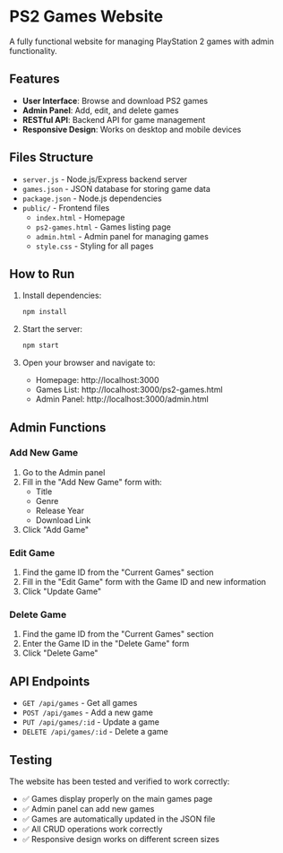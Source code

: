 # PS2 Games Website

A fully functional website for managing PlayStation 2 games with admin functionality.

## Features

- **User Interface**: Browse and download PS2 games
- **Admin Panel**: Add, edit, and delete games
- **RESTful API**: Backend API for game management
- **Responsive Design**: Works on desktop and mobile devices

## Files Structure

- `server.js` - Node.js/Express backend server
- `games.json` - JSON database for storing game data
- `package.json` - Node.js dependencies
- `public/` - Frontend files
  - `index.html` - Homepage
  - `ps2-games.html` - Games listing page
  - `admin.html` - Admin panel for managing games
  - `style.css` - Styling for all pages

## How to Run

1. Install dependencies:
   ```bash
   npm install
   ```

2. Start the server:
   ```bash
   npm start
   ```

3. Open your browser and navigate to:
   - Homepage: http://localhost:3000
   - Games List: http://localhost:3000/ps2-games.html
   - Admin Panel: http://localhost:3000/admin.html

## Admin Functions

### Add New Game
1. Go to the Admin panel
2. Fill in the "Add New Game" form with:
   - Title
   - Genre
   - Release Year
   - Download Link
3. Click "Add Game"

### Edit Game
1. Find the game ID from the "Current Games" section
2. Fill in the "Edit Game" form with the Game ID and new information
3. Click "Update Game"

### Delete Game
1. Find the game ID from the "Current Games" section
2. Enter the Game ID in the "Delete Game" form
3. Click "Delete Game"

## API Endpoints

- `GET /api/games` - Get all games
- `POST /api/games` - Add a new game
- `PUT /api/games/:id` - Update a game
- `DELETE /api/games/:id` - Delete a game

## Testing

The website has been tested and verified to work correctly:
- ✅ Games display properly on the main games page
- ✅ Admin panel can add new games
- ✅ Games are automatically updated in the JSON file
- ✅ All CRUD operations work correctly
- ✅ Responsive design works on different screen sizes

